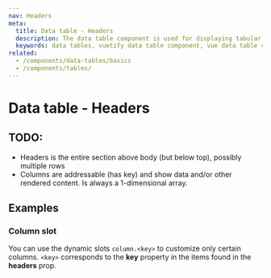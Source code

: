 ```yaml
---
nav: Headers
meta:
  title: Data table - Headers
  description: The data table component is used for displaying tabular data in a way that is easy for users to scan. It includes sorting, searching, pagination and selection.
  keywords: data tables, vuetify data table component, vue data table component
related:
  - /components/data-tables/basics
  - /components/tables/
---
```


# Data table - Headers

## TODO:

- Headers is the entire section above body (but below top), possibly multiple rows
- Columns are addressable (has key) and show data and/or other rendered content. Is always a 1-dimensional array.

## Examples

### Column slot

You can use the dynamic slots `column.<key>` to customize only certain columns. `<key>` corresponds to the **key** property in the items found in the **headers** prop.

<example file="v-data-table/slot-header" />
